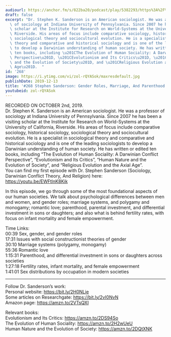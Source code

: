 ```yaml
---
audiourl: https://anchor.fm/s/822ba20/podcast/play/5382293/https%3A%2F%2Fd3ctxlq1ktw2nl.cloudfront.net%2Fproduction%2F2019-9-4%2F26356639-44100-2-ce693389c39e6.m4a
draft: false
excerpt: "Dr. Stephen K. Sanderson is an American sociologist. He was a professor\
  \ of sociology at Indiana University of Pennsylvania. Since 2007 he has been a visiting\
  \ scholar at the Institute for Research on World-Systems at the University of California,\
  \ Riverside. His areas of focus include comparative sociology, historical sociology,\
  \ sociological theory and sociocultural evolution. He is a specialist in sociological\
  \ theory and comparative and historical sociology and is one of the leading sociologists\
  \ to develop a Darwinian understanding of human society. He has written or edited\
  \ ten books, including \u201CThe Evolution of Human Sociality: A Darwinian Conflict\
  \ Perspective\u201D, \u201CEvolutionism and Its Critics\u201D, \u201CHuman Nature\
  \ and the Evolution of Society\u201D, and \u201CReligious Evolution and the Axial\
  \ Age\u201D.  "
id: '268'
image: https://i.ytimg.com/vi/zol-rQYASok/maxresdefault.jpg
publishDate: 2019-12-13
title: '#268 Stephen Sanderson: Gender Roles, Marriage, And Parenthood Across Societies'
youtubeid: zol-rQYASok
---
```

<div class="timelinks">

RECORDED ON OCTOBER 2nd, 2019.  
Dr. Stephen K. Sanderson is an American sociologist. He was a professor of sociology at Indiana University of Pennsylvania. Since 2007 he has been a visiting scholar at the Institute for Research on World-Systems at the University of California, Riverside. His areas of focus include comparative sociology, historical sociology, sociological theory and sociocultural evolution. He is a specialist in sociological theory and comparative and historical sociology and is one of the leading sociologists to develop a Darwinian understanding of human society. He has written or edited ten books, including “The Evolution of Human Sociality: A Darwinian Conflict Perspective”, “Evolutionism and Its Critics”, “Human Nature and the Evolution of Society”, and “Religious Evolution and the Axial Age”.  
You can find my first episode with Dr. Stephen Sanderson (Sociology, Darwinian Conflict Theory, And Religion) here: https://youtu.be/EWFtlnK8Kik

In this episode, we go through some of the most foundational aspects of our human societies. We talk about psychological differences between men and women, and gender roles; marriage systems, and polygamy and monogamy; romantic love; parenthood, parental investment, and differential investment in sons or daughters; and also what is behind fertility rates, with focus on infant mortality and female empowerment.

Time Links:  
<time>00:39</time> Sex, gender, and gender roles  
<time>17:31</time> Issues with social constructionist theories of gender  
<time>30:10</time> Marriage systems (polygamy, monogamy)  
<time>55:36</time> Romantic love  
<time>1:15:31</time> Parenthood, and differential investment in sons or daughters across societies  
<time>1:27:18</time> Fertility rates, infant mortality, and female empowerment  
<time>1:41:01</time> Sex distributions by occupation in modern societies

---

Follow Dr. Sanderson’s work:  
Personal website: https://bit.ly/2H0NLie  
Some articles on Researchgate: https://bit.ly/2vI0NvN  
Amazon page: https://amzn.to/2VTsQXI

Relevant books:  
Evolutionism and Its Critics: https://amzn.to/2DS94So  
The Evolution of Human Sociality: https://amzn.to/2H2wUeU  
Human Nature and the Evolution of Society: https://amzn.to/2DQtXNK
</div>

